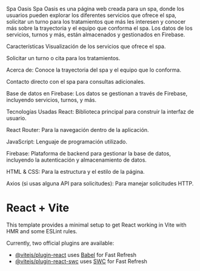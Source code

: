 Spa Oasis
Spa Oasis es una página web creada para un spa, donde los usuarios pueden explorar los diferentes servicios que ofrece el spa, solicitar un turno para los tratamientos que más les interesen y conocer más sobre la trayectoria y el equipo que conforma el spa. Los datos de los servicios, turnos y más, están almacenados y gestionados en Firebase.

Características
Visualización de los servicios que ofrece el spa.

Solicitar un turno o cita para los tratamientos.

Acerca de: Conoce la trayectoria del spa y el equipo que lo conforma.

Contacto directo con el spa para consultas adicionales.

Base de datos en Firebase: Los datos se gestionan a través de Firebase, incluyendo servicios, turnos, y más.

Tecnologías Usadas
React: Biblioteca principal para construir la interfaz de usuario.

React Router: Para la navegación dentro de la aplicación.

JavaScript: Lenguaje de programación utilizado.

Firebase: Plataforma de backend para gestionar la base de datos, incluyendo la autenticación y almacenamiento de datos.

HTML & CSS: Para la estructura y el estilo de la página.

Axios (si usas alguna API para solicitudes): Para manejar solicitudes HTTP.

# React + Vite

This template provides a minimal setup to get React working in Vite with HMR and some ESLint rules.

Currently, two official plugins are available:

- [@vitejs/plugin-react](https://github.com/vitejs/vite-plugin-react/blob/main/packages/plugin-react/README.md) uses [Babel](https://babeljs.io/) for Fast Refresh
- [@vitejs/plugin-react-swc](https://github.com/vitejs/vite-plugin-react-swc) uses [SWC](https://swc.rs/) for Fast Refresh


